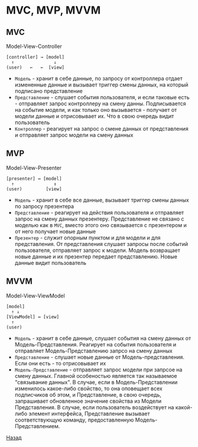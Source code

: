 # MVC, MVP, MVVM

## MVC
Model-View-Controller
```
[controller] → [model]
  ↑               ↓
(user)   ←   ←  [view]
```

- `Модель` - хранит в себе данные, по запросу от контроллера отдает измененные данные и вызывает триггер смены данных, на который подписано представление
- `Представление` - слушает события пользователя, и если таковые есть - отправляет запрос контроллеру на смену данны. Подписывается на событие модели, и как только оно вызывается - получает от модели данные и отрисовывает их. Что в свою очередь видит пользователь
- `Контроллер` - реагирует на запрос о смене данных от представления и отправляет запрос модели на смену данных

## MVP
Model-View-Presenter
```
[presenter] ↔ [model]
  ↑               ↕
(user)         [view]
```
- `Модель` - хранит в себе все данные, вызывает триггер смены данных по запросу презентера
- `Представление` - реагирует на действия пользователя и отправляет запрос на смену данных презентеру. Представление не связано с моделью как в `MVC`, вместо этого оно связывается с презентером и от него получает новые данные
- `Презентер` - служит опорным пунктом и для модели и для представления. От представления слушает запросы после событий пользователя, отправляет запрос к модели. Модель возвращает новые данные и их презентер передает представлению. Новые данные видит пользователь


## MVVM
Model-View-ViewModel
```
[model]
  ↑ ↓
[ViewModel] ↔ [view]
  ↑
(user)
```
- `Модель` - хранит в себе данные, слушает события на смену данных от Модель-Представления. Реагирует на события пользователя и отправляет Модель-Представлению запрсо на смену данных
- `Представление` - слушает новые данные от Модель-представления. Если они есть - то отрисовывает их
- `Модель-Представление` - отправляет запрос модели при запрсое на смену данных. Главной особеностью является так называемое "связывание данных". В случае, если в Модель-Представлении изменилось какое-либо свойство, то она оповещает всех подписчиков об этом, и Представление, в свою очередь, запрашивает обновленное значение свойства из Модели Представления. В случае, если пользователь воздействует на какой-либо элемент интерфейса, Представление вызывает соответствующую команду, предоставленную Модель-Представлением.



[Назад](https://github.com/inkorcoder/js-grow-up/tree/master/09/)